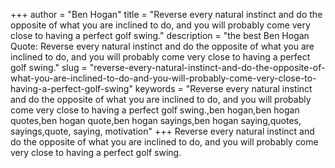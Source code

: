 +++
author = "Ben Hogan"
title = "Reverse every natural instinct and do the opposite of what you are inclined to do, and you will probably come very close to having a perfect golf swing."
description = "the best Ben Hogan Quote: Reverse every natural instinct and do the opposite of what you are inclined to do, and you will probably come very close to having a perfect golf swing."
slug = "reverse-every-natural-instinct-and-do-the-opposite-of-what-you-are-inclined-to-do-and-you-will-probably-come-very-close-to-having-a-perfect-golf-swing"
keywords = "Reverse every natural instinct and do the opposite of what you are inclined to do, and you will probably come very close to having a perfect golf swing.,ben hogan,ben hogan quotes,ben hogan quote,ben hogan sayings,ben hogan saying,quotes, sayings,quote, saying, motivation"
+++
Reverse every natural instinct and do the opposite of what you are inclined to do, and you will probably come very close to having a perfect golf swing.
